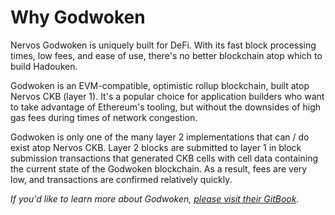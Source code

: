 # Why Godwoken

Nervos Godwoken is uniquely built for DeFi. With its fast block processing times, low fees, and ease of use, there's no better blockchain atop which to build Hadouken.

Godwoken is an EVM-compatible, optimistic rollup blockchain, built atop Nervos CKB (layer 1). It's a popular choice for application builders who want to take advantage of Ethereum's tooling, but without the downsides of high gas fees during times of network congestion.

Godwoken is only one of the many layer 2 implementations that can / do exist atop Nervos CKB. Layer 2 blocks are submitted to layer 1 in block submission transactions that generated CKB cells with cell data containing the current state of the Godwoken blockchain. As a result, fees are very low, and transactions are confirmed relatively quickly.

_If you'd like to learn more about Godwoken,_ [_please visit their GitBook_](https://docs.godwoken.io/)_._
